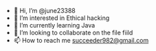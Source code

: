- 👋 Hi, I’m @june23388
- 👀 I’m interested in Ethical hacking
- 🌱 I’m currently learning Java
- 💞️ I’m looking to collaborate on the file fiild 
- 📫 How to reach me succeeder982@gmail.com

<!---
june23388/june23388 is a ✨ special ✨ repository because its `README.md` (this file) appears on your GitHub profile.
You can click the Preview link to take a look at your changes.
--->
